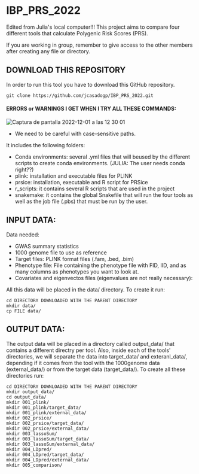 # IBP_PRS_2022
Edited from Julia's local computer!!!
This project aims to compare four different tools that calculate Polygenic Risk Scores (PRS).

If you are working in group, remember to give access to the other members after creating any file or directory.

## DOWNLOAD THIS REPOSITORY

In order to run this tool you have to download this GitHub repository.
```
git clone https://github.com/jcasadogp/IBP_PRS_2022.git
```

#### ERRORS or WARNINGS I GET WHEN I TRY ALL THESE COMMANDS:
![Captura de pantalla 2022-12-01 a las 12 30 01](https://user-images.githubusercontent.com/80517901/205041802-03e42839-e716-4641-a418-c7e6643ef194.png)

* We need to be careful with case-sensitive paths.

It includes the following folders:
* Conda environments: several .yml files that will beused by the different scripts to create conda environments. (JULIA: The user needs conda right??)
* plink: installation and executable files for PLINK
* prsice: installation, executable and R script for PRSice
* r_scripts: it contains several R scripts that are used in the project 
* snakemake: it contains the global Snakefile that will run the four tools as well as the job file (.pbs) that must be run by the user.


## INPUT DATA:

Data needed:

* GWAS summary statistics
* 1000 genome file to use as reference
* Target files: PLINK format files (.fam, .bed, .bim)
* Phenotype file: File containing the phenotype file with FID, IID, and as many columns as phenotypes you want to look at.
* Covariates and eigenvectos files (eigenvalues are not really necessary):

All this data will be placed in the data/ directory. To create it run:

```
cd DIRECTORY DOWNLOADED WITH THE PARENT DIRECTORY
mkdir data/
cp FILE data/
```

## OUTPUT DATA:

The output data will be placed in a directory called output_data/ that contains a different directry per tool. Also, inside each of the tools' directories, we will separate the data into target_data/ and exteranl_data/, depending if it comes from the tool with the 1000genome data (external_data/) or from the target data (target_data/). To create all these directories run:

```
cd DIRECTORY DOWNLOADED WITH THE PARENT DIRECTORY
mkdir output_data/
cd output_data/
mkdir 001_plink/
mkdir 001_plink/target_data/
mkdir 001_plink/external_data/
mkdir 002_prsice/
mkdir 002_prsice/target_data/
mkdir 002_prsice/external_data/
mkdir 003_lassoSum/
mkdir 003_lassoSum/target_data/
mkdir 003_lassoSum/external_data/
mkdir 004_LDpred/
mkdir 004_LDpred/target_data/
mkdir 004_LDpred/external_data/
mkdir 005_comparison/
```




